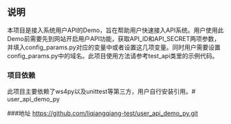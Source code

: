 ## 说明
本项目是接入系统用户API的Demo，旨在帮助用户快速接入API系统。用户使用此Demo前需要先到网站开启用户API功能，获取API_ID和API_SECRET两项参数，并填入config_params.py对应的变量中或者设置这几项变量。同时用户需要设置config_params.py中的域名。此项目使用方法请参考test_api类里的示例代码。

### 项目依赖
此项目主要依赖了ws4py以及unittest等第三方，用户自行安装引用。# user_api_demo_py

###地址
https://github.com/liqiangqiang-test/user_api_demo_py.git
